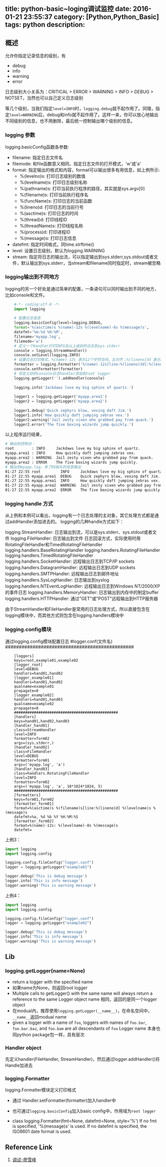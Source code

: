 title: python-basic~loging调试监控
date: 2016-01-21 23:55:37
category: [Python,Python_Basic]
tags: python
description: 
----
## 概述

允许你指定记录信息的级别，有
- debug
- info
- warning
- error

日志级别大小关系为：CRITICAL > ERROR > WARNING > INFO > DEBUG > NOTSET，当然也可以自己定义日志级别

等几个级别，当我们指定`level=INFO`时，`logging.debug`就不起作用了。同理，指定`level=WARNING`后，debug和info就不起作用了。这样一来，你可以放心地输出不同级别的信息，也不用删除，最后统一控制输出哪个级别的信息。

<!-- more -->

### logging 参数
logging.basicConfig函数各参数:
* filename: 指定日志文件名
* filemode: 和file函数意义相同，指定日志文件的打开模式，'w'或'a'
* format: 指定输出的格式和内容，format可以输出很多有用信息，如上例所示:
     -   %(levelno)s: 打印日志级别的数值
     -   %(levelname)s: 打印日志级别名称
     -   %(pathname)s: 打印当前执行程序的路径，其实就是sys.argv[0]
     -   %(filename)s: 打印当前执行程序名
     -   %(funcName)s: 打印日志的当前函数
     -   %(lineno)d: 打印日志的当前行号
     -   %(asctime)s: 打印日志的时间
     -   %(thread)d: 打印线程ID
     -   %(threadName)s: 打印线程名称
     -   %(process)d: 打印进程ID
     -   %(message)s: 打印日志信息
* datefmt: 指定时间格式，同time.strftime()
* level: 设置日志级别，默认为logging.WARNING
* stream: 指定将日志的输出流，可以指定输出到sys.stderr,sys.stdout或者文件，默认输出到sys.stderr，当stream和filename同时指定时，stream被忽略

### logging输出到不同地方

logging的另一个好处是通过简单的配置，一条语句可以同时输出到不同的地方，比如console和文件。

``` python
    #-*- coding:utf-8 -*-
    import logging
    
    # 配置日志信息
    logging.basicConfig(level=logging.DEBUG,
    format='%(asctime)s %(name)-12s %(levelname)-8s %(message)s',
    datefmt='%m-%d %H:%M',
    filename='myapp.log',
    filemode='w')
    # 定义一个Handler打印INFO及以上级别的日志到sys.stderr
    console = logging.StreamHandler()
    console.setLevel(logging.INFO)
    # 设置日志打印格式，%(name)-12s 表示12个字符空间，左对齐；%(lineno)3d 表示3个字符空间，右对齐
    formatter = logging.Formatter('%(name)-12s[line:%(lineno)3d]:%(levelname)-8s %(message)s')
    console.setFormatter(formatter)
    # 将定义好的console日志handler添加到root logger
    logging.getLogger('').addHandler(console)
    
    logging.info('Jackdaws love my big sphinx of quartz.')
    
    logger1 = logging.getLogger('myapp.area1')
    logger2 = logging.getLogger('myapp.area2')
    
    logger1.debug('Quick zephyrs blow, vexing daft Jim.')
    logger1.info('How quickly daft jumping zebras vex.')
    logger2.warning('Jail zesty vixen who grabbed pay from quack.')
    logger2.error('The five boxing wizards jump quickly.')
```
以上程序运行结果，
``` bash
# 输出到控制台：
root        : INFO     Jackdaws love my big sphinx of quartz.
myapp.area1 : INFO     How quickly daft jumping zebras vex.
myapp.area2 : WARNING  Jail zesty vixen who grabbed pay from quack.
myapp.area2 : ERROR    The five boxing wizards jump quickly.
# 输出到myapp.log，多了DEBUG的信息输出
01-27 22:55 root         INFO     Jackdaws love my big sphinx of quartz.
01-27 22:55 myapp.area1  DEBUG    Quick zephyrs blow, vexing daft Jim.
01-27 22:55 myapp.area1  INFO     How quickly daft jumping zebras vex.
01-27 22:55 myapp.area2  WARNING  Jail zesty vixen who grabbed pay from quack.
01-27 22:55 myapp.area2  ERROR    The five boxing wizards jump quickly.
```

### logging handle 方式

从上例和本例可以看出，logging有一个日志处理的主对象，其它处理方式都是通过addHandler添加进去的。
logging的几种handle方式如下：
 
logging.StreamHandler: 日志输出到流，可以是sys.stderr、sys.stdout或者文件
logging.FileHandler: 日志输出到文件
日志回滚方式，实际使用时用RotatingFileHandler和TimedRotatingFileHandler
logging.handlers.BaseRotatingHandler
logging.handlers.RotatingFileHandler
logging.handlers.TimedRotatingFileHandler
logging.handlers.SocketHandler: 远程输出日志到TCP/IP sockets
logging.handlers.DatagramHandler:  远程输出日志到UDP sockets
logging.handlers.SMTPHandler:  远程输出日志到邮件地址
logging.handlers.SysLogHandler: 日志输出到syslog
logging.handlers.NTEventLogHandler: 远程输出日志到Windows NT/2000/XP的事件日志
logging.handlers.MemoryHandler: 日志输出到内存中的制定buffer
logging.handlers.HTTPHandler: 通过"GET"或"POST"远程输出到HTTP服务器
 
由于StreamHandler和FileHandler是常用的日志处理方式，所以直接包含在logging模块中，而其他方式则包含在logging.handlers模块中

### logging.config模块

通过logging.config模块配置日志
#logger.conf(文件名)
###############################################
```
    [loggers]
    keys=root,example01,example02
    [logger_root]
    level=DEBUG
    handlers=hand01,hand02
    [logger_example01]
    handlers=hand01,hand02
    qualname=example01
    propagate=0
    [logger_example02]
    handlers=hand01,hand03
    qualname=example02
    propagate=0
    ###############################################
    [handlers]
    keys=hand01,hand02,hand03
    [handler_hand01]
    class=StreamHandler
    level=INFO
    formatter=form02
    args=(sys.stderr,)
    [handler_hand02]
    class=FileHandler
    level=DEBUG
    formatter=form01
    args=('myapp.log', 'a')
    [handler_hand03]
    class=handlers.RotatingFileHandler
    level=INFO
    formatter=form02
    args=('myapp.log', 'a', 10*1024*1024, 5)
    ###############################################
    [formatters]
    keys=form01,form02
    [formatter_form01]
    format=%(asctime)s %(filename)s[line:%(lineno)d] %(levelname)s %(message)s
    datefmt=%a, %d %b %Y %H:%M:%S
    [formatter_form02]
    format=%(name)-12s: %(levelname)-8s %(message)s
    datefmt=
```
上例3：
``` python
import logging
import logging.config

logging.config.fileConfig("logger.conf")
logger = logging.getLogger("example01")

logger.debug('This is debug message')
logger.info('This is info message')
logger.warning('This is warning message')
```
上例4：
``` python
import logging
import logging.config

logging.config.fileConfig("logger.conf")
logger = logging.getLogger("example02")

logger.debug('This is debug message')
logger.info('This is info message')
logger.warning('This is warning message')
```

## Lib

### logging.getLogger(name=None)

* return a logger with the specified name
* 如果name为None，则返回root logger
* Multiple calls to getLogger() with the same name will always return a reference to the same Logger object
  name 相同，返回的是同一个logger object
* 在modual内，推荐使用`logging.getLogger(__name__)`，在命名空间中，`__name__`返回modual name
* given a logger with a name of `foo`, loggers with names of `foo.bar`, `foo.bar.baz`, and `foo.bam` are all descendants of `foo`
  Logger name 本身也同python package包一样，具有层次

### Handler object

先定义handler(FileHandler, StreamHandler)，然后通过logger.addHandler()将Handle加进去

### logging.Formatter

logging.Formatter模块定义打印格式

* 通过 Handler.setFormatter(formatter)加入handler中
* 也可通过`logging.basicConfig`加入basic config中，作用域为`root logger`

* class logging.Formatter(fmt=None, datefmt=None, style='%')
    If no fmt is specified, '%(message)s' is used. If no datefmt is specified, the ISO8601 date format is used.

## Reference Link
1. [调试-廖雪峰](http://www.liaoxuefeng.com/wiki/0014316089557264a6b348958f449949df42a6d3a2e542c000/001431915578556ad30ab3933ae4e82a03ee2e9a4f70871000)
